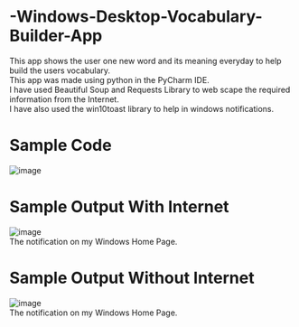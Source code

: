 # -Windows-Desktop-Vocabulary-Builder-App
This app shows the user one new word and its meaning everyday to help build the users vocabulary. <br />
This app was made using python in the PyCharm IDE.<br />
I have used Beautiful Soup and Requests Library to web scape the required information from the Internet.<br />
I have also used the win10toast library to help in windows notifications.<br />
# Sample Code
![image](https://user-images.githubusercontent.com/85218416/131511274-1e1b9b12-b5b7-4219-8d1f-25eb8978b8df.png)

# Sample Output With Internet
![image](https://user-images.githubusercontent.com/85218416/131508924-6d2b4900-87a9-4934-a75e-f7078862dc08.png)<br />
The notification on my Windows Home Page. <br />
# Sample Output Without Internet
![image](https://user-images.githubusercontent.com/85218416/131509519-f5027c36-e5c1-419a-972c-c6e02c4a380a.png) <br />
The notification on my Windows Home Page. <br />


